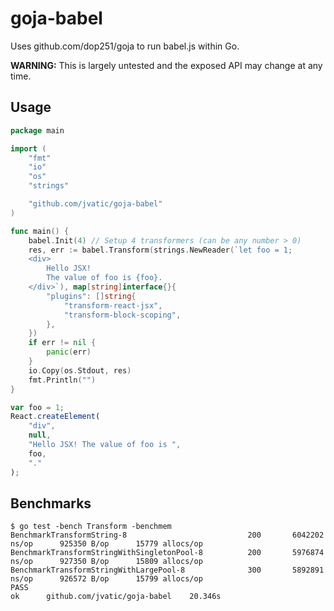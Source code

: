 goja-babel
==========

Uses github.com/dop251/goja to run babel.js within Go.

**WARNING:** This is largely untested and the exposed API may change at any time.

## Usage

```go
package main

import (
	"fmt"
	"io"
	"os"
	"strings"

	"github.com/jvatic/goja-babel"
)

func main() {
	babel.Init(4) // Setup 4 transformers (can be any number > 0)
	res, err := babel.Transform(strings.NewReader(`let foo = 1;
	<div>
		Hello JSX!
		The value of foo is {foo}.
	</div>`), map[string]interface{}{
		"plugins": []string{
			"transform-react-jsx",
			"transform-block-scoping",
		},
	})
	if err != nil {
		panic(err)
	}
	io.Copy(os.Stdout, res)
	fmt.Println("")
}
```

```js
var foo = 1;
React.createElement(
	"div",
	null,
	"Hello JSX! The value of foo is ",
	foo,
	"."
);
```

## Benchmarks

```
$ go test -bench Transform -benchmem
BenchmarkTransformString-8                    	     200	   6042202 ns/op	  925350 B/op	   15779 allocs/op
BenchmarkTransformStringWithSingletonPool-8   	     200	   5976874 ns/op	  927350 B/op	   15809 allocs/op
BenchmarkTransformStringWithLargePool-8       	     300	   5892891 ns/op	  926572 B/op	   15799 allocs/op
PASS
ok  	github.com/jvatic/goja-babel	20.346s
```
